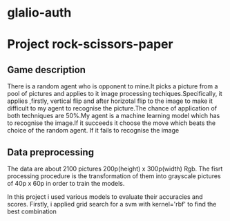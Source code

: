 # glalio-auth

# Project rock-scissors-paper

## Game description
There is a random agent who is opponent to mine.It picks a picture from a pool of pictures and applies to it image processing techiques.Specifically, it applies ,firstly, vertical flip and after horizotal flip to the image to make it difficult to my agent to recognise the picture.The chance of application of both techniques are 50%.My agent is a machine learning model which has to recognise the image.If it succeeds it choose the move which beats the choice of the random agent. If it fails to recognise the image 


## Data preprocessing
The data are about 2100 pictures 200p(height) x 300p(width) Rgb. The fisrt processing procedure is the transformation of them into grayscale pictures of 40p x 60p in order to train the models.

In this project i used various models to evaluate their accuracies and scores. Firstly, i applied grid search for a svm with kernel='rbf' to find the best combination 

